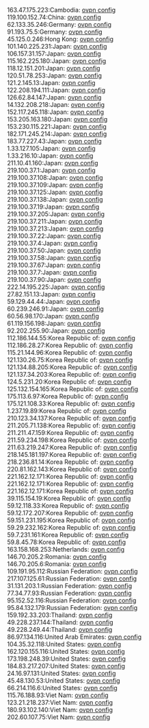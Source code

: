 163.47.175.223:Cambodia: [ovpn config](vpn/163_47_175_223.ovpn)  
119.100.152.74:China: [ovpn config](vpn/119_100_152_74.ovpn)  
62.133.35.246:Germany: [ovpn config](vpn/62_133_35_246.ovpn)  
91.193.75.5:Germany: [ovpn config](vpn/91_193_75_5.ovpn)  
45.125.0.246:Hong Kong: [ovpn config](vpn/45_125_0_246.ovpn)  
101.140.225.231:Japan: [ovpn config](vpn/101_140_225_231.ovpn)  
106.157.31.157:Japan: [ovpn config](vpn/106_157_31_157.ovpn)  
115.162.225.180:Japan: [ovpn config](vpn/115_162_225_180.ovpn)  
118.12.151.201:Japan: [ovpn config](vpn/118_12_151_201.ovpn)  
120.51.78.253:Japan: [ovpn config](vpn/120_51_78_253.ovpn)  
121.2.145.13:Japan: [ovpn config](vpn/121_2_145_13.ovpn)  
122.208.194.111:Japan: [ovpn config](vpn/122_208_194_111.ovpn)  
126.62.84.147:Japan: [ovpn config](vpn/126_62_84_147.ovpn)  
14.132.208.218:Japan: [ovpn config](vpn/14_132_208_218.ovpn)  
152.117.245.118:Japan: [ovpn config](vpn/152_117_245_118.ovpn)  
153.205.163.180:Japan: [ovpn config](vpn/153_205_163_180.ovpn)  
153.230.115.221:Japan: [ovpn config](vpn/153_230_115_221.ovpn)  
182.171.245.214:Japan: [ovpn config](vpn/182_171_245_214.ovpn)  
183.77.227.43:Japan: [ovpn config](vpn/183_77_227_43.ovpn)  
1.33.127.105:Japan: [ovpn config](vpn/1_33_127_105.ovpn)  
1.33.216.10:Japan: [ovpn config](vpn/1_33_216_10.ovpn)  
211.10.41.160:Japan: [ovpn config](vpn/211_10_41_160.ovpn)  
219.100.37.1:Japan: [ovpn config](vpn/219_100_37_1.ovpn)  
219.100.37.108:Japan: [ovpn config](vpn/219_100_37_108.ovpn)  
219.100.37.109:Japan: [ovpn config](vpn/219_100_37_109.ovpn)  
219.100.37.125:Japan: [ovpn config](vpn/219_100_37_125.ovpn)  
219.100.37.138:Japan: [ovpn config](vpn/219_100_37_138.ovpn)  
219.100.37.19:Japan: [ovpn config](vpn/219_100_37_19.ovpn)  
219.100.37.205:Japan: [ovpn config](vpn/219_100_37_205.ovpn)  
219.100.37.211:Japan: [ovpn config](vpn/219_100_37_211.ovpn)  
219.100.37.213:Japan: [ovpn config](vpn/219_100_37_213.ovpn)  
219.100.37.22:Japan: [ovpn config](vpn/219_100_37_22.ovpn)  
219.100.37.4:Japan: [ovpn config](vpn/219_100_37_4.ovpn)  
219.100.37.50:Japan: [ovpn config](vpn/219_100_37_50.ovpn)  
219.100.37.58:Japan: [ovpn config](vpn/219_100_37_58.ovpn)  
219.100.37.67:Japan: [ovpn config](vpn/219_100_37_67.ovpn)  
219.100.37.7:Japan: [ovpn config](vpn/219_100_37_7.ovpn)  
219.100.37.90:Japan: [ovpn config](vpn/219_100_37_90.ovpn)  
222.14.195.225:Japan: [ovpn config](vpn/222_14_195_225.ovpn)  
27.82.151.13:Japan: [ovpn config](vpn/27_82_151_13.ovpn)  
59.129.44.44:Japan: [ovpn config](vpn/59_129_44_44.ovpn)  
60.239.246.91:Japan: [ovpn config](vpn/60_239_246_91.ovpn)  
60.56.98.170:Japan: [ovpn config](vpn/60_56_98_170.ovpn)  
61.119.156.198:Japan: [ovpn config](vpn/61_119_156_198.ovpn)  
92.202.255.90:Japan: [ovpn config](vpn/92_202_255_90.ovpn)  
112.186.144.55:Korea Republic of: [ovpn config](vpn/112_186_144_55.ovpn)  
112.186.28.27:Korea Republic of: [ovpn config](vpn/112_186_28_27.ovpn)  
115.21.144.96:Korea Republic of: [ovpn config](vpn/115_21_144_96.ovpn)  
121.130.26.75:Korea Republic of: [ovpn config](vpn/121_130_26_75.ovpn)  
121.134.88.205:Korea Republic of: [ovpn config](vpn/121_134_88_205.ovpn)  
121.137.34.203:Korea Republic of: [ovpn config](vpn/121_137_34_203.ovpn)  
124.5.231.20:Korea Republic of: [ovpn config](vpn/124_5_231_20.ovpn)  
125.132.154.165:Korea Republic of: [ovpn config](vpn/125_132_154_165.ovpn)  
175.113.6.97:Korea Republic of: [ovpn config](vpn/175_113_6_97.ovpn)  
175.121.108.33:Korea Republic of: [ovpn config](vpn/175_121_108_33.ovpn)  
1.237.19.89:Korea Republic of: [ovpn config](vpn/1_237_19_89.ovpn)  
210.123.34.137:Korea Republic of: [ovpn config](vpn/210_123_34_137.ovpn)  
211.205.71.138:Korea Republic of: [ovpn config](vpn/211_205_71_138.ovpn)  
211.211.47.159:Korea Republic of: [ovpn config](vpn/211_211_47_159.ovpn)  
211.59.234.198:Korea Republic of: [ovpn config](vpn/211_59_234_198.ovpn)  
211.63.219.247:Korea Republic of: [ovpn config](vpn/211_63_219_247.ovpn)  
218.145.181.197:Korea Republic of: [ovpn config](vpn/218_145_181_197.ovpn)  
218.236.81.14:Korea Republic of: [ovpn config](vpn/218_236_81_14.ovpn)  
220.81.162.143:Korea Republic of: [ovpn config](vpn/220_81_162_143.ovpn)  
221.162.12.171:Korea Republic of: [ovpn config](vpn/221_162_12_171.ovpn)  
221.162.12.171:Korea Republic of: [ovpn config](vpn/221_162_12_171.ovpn)  
221.162.12.171:Korea Republic of: [ovpn config](vpn/221_162_12_171.ovpn)  
39.115.154.19:Korea Republic of: [ovpn config](vpn/39_115_154_19.ovpn)  
59.12.118.33:Korea Republic of: [ovpn config](vpn/59_12_118_33.ovpn)  
59.12.172.207:Korea Republic of: [ovpn config](vpn/59_12_172_207.ovpn)  
59.151.231.195:Korea Republic of: [ovpn config](vpn/59_151_231_195.ovpn)  
59.29.232.162:Korea Republic of: [ovpn config](vpn/59_29_232_162.ovpn)  
59.7.231.161:Korea Republic of: [ovpn config](vpn/59_7_231_161.ovpn)  
59.8.45.78:Korea Republic of: [ovpn config](vpn/59_8_45_78.ovpn)  
163.158.168.253:Netherlands: [ovpn config](vpn/163_158_168_253.ovpn)  
146.70.205.2:Romania: [ovpn config](vpn/146_70_205_2.ovpn)  
146.70.205.6:Romania: [ovpn config](vpn/146_70_205_6.ovpn)  
109.191.95.112:Russian Federation: [ovpn config](vpn/109_191_95_112.ovpn)  
217.107.125.61:Russian Federation: [ovpn config](vpn/217_107_125_61.ovpn)  
31.131.203.1:Russian Federation: [ovpn config](vpn/31_131_203_1.ovpn)  
77.34.77.93:Russian Federation: [ovpn config](vpn/77_34_77_93.ovpn)  
95.152.52.116:Russian Federation: [ovpn config](vpn/95_152_52_116.ovpn)  
95.84.132.179:Russian Federation: [ovpn config](vpn/95_84_132_179.ovpn)  
159.192.33.203:Thailand: [ovpn config](vpn/159_192_33_203.ovpn)  
49.228.237.144:Thailand: [ovpn config](vpn/49_228_237_144.ovpn)  
49.228.249.44:Thailand: [ovpn config](vpn/49_228_249_44.ovpn)  
86.97.134.116:United Arab Emirates: [ovpn config](vpn/86_97_134_116.ovpn)  
104.35.32.118:United States: [ovpn config](vpn/104_35_32_118.ovpn)  
162.120.155.116:United States: [ovpn config](vpn/162_120_155_116.ovpn)  
173.198.248.39:United States: [ovpn config](vpn/173_198_248_39.ovpn)  
184.83.217.207:United States: [ovpn config](vpn/184_83_217_207.ovpn)  
24.16.97.131:United States: [ovpn config](vpn/24_16_97_131.ovpn)  
45.48.130.53:United States: [ovpn config](vpn/45_48_130_53.ovpn)  
66.214.116.6:United States: [ovpn config](vpn/66_214_116_6.ovpn)  
115.76.188.93:Viet Nam: [ovpn config](vpn/115_76_188_93.ovpn)  
123.21.218.237:Viet Nam: [ovpn config](vpn/123_21_218_237.ovpn)  
180.93.102.140:Viet Nam: [ovpn config](vpn/180_93_102_140.ovpn)  
202.60.107.75:Viet Nam: [ovpn config](vpn/202_60_107_75.ovpn)  
